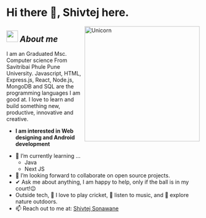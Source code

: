 # Hi there 👋, Shivtej here. 

<img align="right" width=300px alt="Unicorn" src="https://c.tenor.com/GN73MKBawZYAAAAi/busy-cute.gif" />

## <img src="https://media.giphy.com/media/ObNTw8Uzwy6KQ/giphy.gif" width="30px">&nbsp;***About me***

I am an Graduated Msc. Computer science From Savitribai Phule Pune University. Javascript, HTML, Express.js, React, Node.js, MongoDB and SQL are the programming languages I am good at. I love to learn and build something new, productive, innovative and creative.
* **I am interested in Web designing and Android development**
- 🌱 I’m currently learning ...
  - Java
  - Next JS
- 👯 I’m looking forward to collaborate on open source projects.
- ✔ Ask me about anything, I am happy to help, only if the ball is in my court!😉<br>
- Outside tech, 🏏 I love to play cricket, 🎵 listen to music, and 🌴 explore nature outdoors.
- 📫 Reach out to me at:  <a href="https://www.linkedin.com/in/shivtej-sonawane-547268188/"> Shivtej Sonawane </a>



